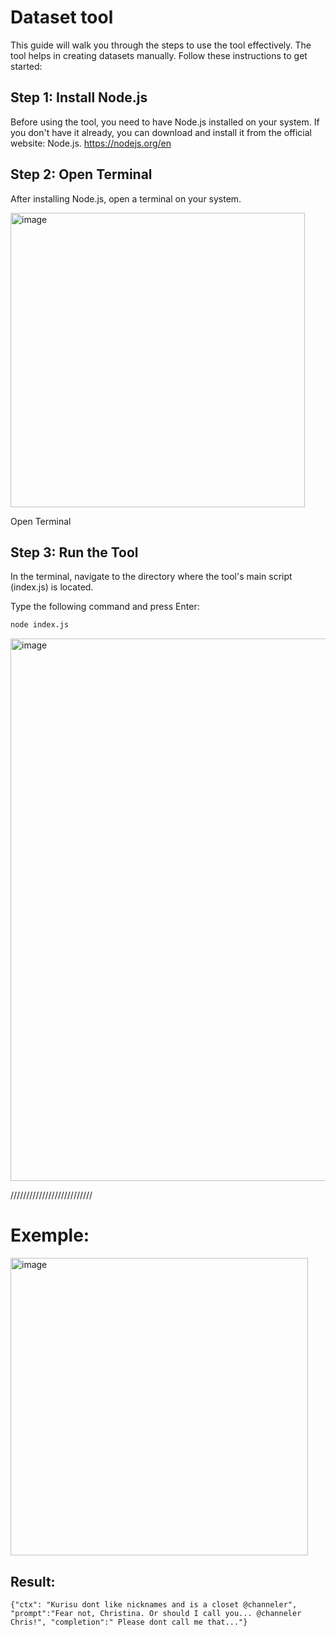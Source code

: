 # Dataset tool
This guide will walk you through the steps to use the tool effectively. The tool helps in creating datasets manually. Follow these instructions to get started:

## Step 1: Install Node.js
Before using the tool, you need to have Node.js installed on your system. If you don't have it already, you can download and install it from the official website: Node.js.
https://nodejs.org/en

## Step 2: Open Terminal
After installing Node.js, open a terminal on your system.

<img width="471" alt="image" src="https://github.com/Loke-60000/manual-dataset-tool/assets/104599813/7791a72e-9651-49f6-8719-1b6b6208f187">


Open Terminal

## Step 3: Run the Tool
In the terminal, navigate to the directory where the tool's main script (index.js) is located.

Type the following command and press Enter:

```bash
node index.js
```


<img width="868" alt="image" src="https://github.com/Loke-60000/manual-dataset-tool/assets/104599813/bd21bad2-53a6-4379-a2df-2df66ba3e9e6">

//////////////////////////

# Exemple:

<img width="476" alt="image" src="https://github.com/Loke-60000/manual-dataset-tool/assets/104599813/80654dc9-d2d5-47c5-bf71-571df6562cc9">


## Result:

```jsonl
{"ctx": "Kurisu dont like nicknames and is a closet @channeler", "prompt":"Fear not, Christina. Or should I call you... @channeler Chris!", "completion":" Please dont call me that..."}
```
